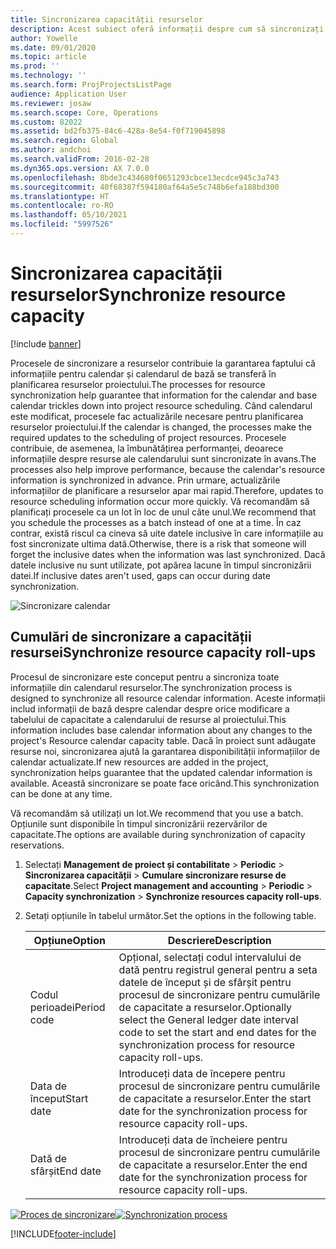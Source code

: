 ```yaml
---
title: Sincronizarea capacității resurselor
description: Acest subiect oferă informații despre cum să sincronizați capacitatea unei resurse între calendare și proiecte.
author: Yowelle
ms.date: 09/01/2020
ms.topic: article
ms.prod: ''
ms.technology: ''
ms.search.form: ProjProjectsListPage
audience: Application User
ms.reviewer: josaw
ms.search.scope: Core, Operations
ms.custom: 82022
ms.assetid: bd2fb375-84c6-428a-8e54-f0f719045898
ms.search.region: Global
ms.author: andchoi
ms.search.validFrom: 2016-02-28
ms.dyn365.ops.version: AX 7.0.0
ms.openlocfilehash: 8bde3c434680f0651293cbce13ecdce945c3a743
ms.sourcegitcommit: 40f68387f594180af64a5e5c748b6efa188bd300
ms.translationtype: HT
ms.contentlocale: ro-RO
ms.lasthandoff: 05/10/2021
ms.locfileid: "5997526"
---
```

# <a name="synchronize-resource-capacity"></a><span data-ttu-id="f6bdf-103">Sincronizarea capacității resurselor</span><span class="sxs-lookup"><span data-stu-id="f6bdf-103">Synchronize resource capacity</span></span>

[!include [banner](../includes/banner.md)]

<span data-ttu-id="f6bdf-104">Procesele de sincronizare a resurselor contribuie la garantarea faptului că informațiile pentru calendar și calendarul de bază se transferă în planificarea resurselor proiectului.</span><span class="sxs-lookup"><span data-stu-id="f6bdf-104">The processes for resource synchronization help guarantee that information for the calendar and base calendar trickles down into project resource scheduling.</span></span> <span data-ttu-id="f6bdf-105">Când calendarul este modificat, procesele fac actualizările necesare pentru planificarea resurselor proiectului.</span><span class="sxs-lookup"><span data-stu-id="f6bdf-105">If the calendar is changed, the processes make the required updates to the scheduling of project resources.</span></span> <span data-ttu-id="f6bdf-106">Procesele contribuie, de asemenea, la îmbunătățirea performanței, deoarece informațiile despre resurse ale calendarului sunt sincronizate în avans.</span><span class="sxs-lookup"><span data-stu-id="f6bdf-106">The processes also help improve performance, because the calendar's resource information is synchronized in advance.</span></span> <span data-ttu-id="f6bdf-107">Prin urmare, actualizările informațiilor de planificare a resurselor apar mai rapid.</span><span class="sxs-lookup"><span data-stu-id="f6bdf-107">Therefore, updates to resource scheduling information occur more quickly.</span></span> <span data-ttu-id="f6bdf-108">Vă recomandăm să planificați procesele ca un lot în loc de unul câte unul.</span><span class="sxs-lookup"><span data-stu-id="f6bdf-108">We recommend that you schedule the processes as a batch instead of one at a time.</span></span> <span data-ttu-id="f6bdf-109">În caz contrar, există riscul ca cineva să uite datele inclusive în care informațiile au fost sincronizate ultima dată.</span><span class="sxs-lookup"><span data-stu-id="f6bdf-109">Otherwise, there is a risk that someone will forget the inclusive dates when the information was last synchronized.</span></span> <span data-ttu-id="f6bdf-110">Dacă datele inclusive nu sunt utilizate, pot apărea lacune în timpul sincronizării datei.</span><span class="sxs-lookup"><span data-stu-id="f6bdf-110">If inclusive dates aren't used, gaps can occur during date synchronization.</span></span>

![Sincronizare calendar](./media/projectresourcing04-1024x471.jpg)

## <a name="synchronize-resource-capacity-roll-ups"></a><span data-ttu-id="f6bdf-112">Cumulări de sincronizare a capacității resursei</span><span class="sxs-lookup"><span data-stu-id="f6bdf-112">Synchronize resource capacity roll-ups</span></span>

<span data-ttu-id="f6bdf-113">Procesul de sincronizare este conceput pentru a sincroniza toate informațiile din calendarul resurselor.</span><span class="sxs-lookup"><span data-stu-id="f6bdf-113">The synchronization process is designed to synchronize all resource calendar information.</span></span> <span data-ttu-id="f6bdf-114">Aceste informații includ informații de bază despre calendar despre orice modificare a tabelului de capacitate a calendarului de resurse al proiectului.</span><span class="sxs-lookup"><span data-stu-id="f6bdf-114">This information includes base calendar information about any changes to the project's Resource calendar capacity table.</span></span> <span data-ttu-id="f6bdf-115">Dacă în proiect sunt adăugate resurse noi, sincronizarea ajută la garantarea disponibilității informațiilor de calendar actualizate.</span><span class="sxs-lookup"><span data-stu-id="f6bdf-115">If new resources are added in the project, synchronization helps guarantee that the updated calendar information is available.</span></span> <span data-ttu-id="f6bdf-116">Această sincronizare se poate face oricând.</span><span class="sxs-lookup"><span data-stu-id="f6bdf-116">This synchronization can be done at any time.</span></span>

<span data-ttu-id="f6bdf-117">Vă recomandăm să utilizați un lot.</span><span class="sxs-lookup"><span data-stu-id="f6bdf-117">We recommend that you use a batch.</span></span> <span data-ttu-id="f6bdf-118">Opțiunile sunt disponibile în timpul sincronizării rezervărilor de capacitate.</span><span class="sxs-lookup"><span data-stu-id="f6bdf-118">The options are available during synchronization of capacity reservations.</span></span>

1. <span data-ttu-id="f6bdf-119">Selectați **Management de proiect și contabilitate** &gt; **Periodic** &gt; **Sincronizarea capacității** &gt; **Cumulare sincronizare resurse de capacitate**.</span><span class="sxs-lookup"><span data-stu-id="f6bdf-119">Select **Project management and accounting** &gt; **Periodic** &gt; **Capacity synchronization** &gt; **Synchronize resources capacity roll-ups**.</span></span>
2. <span data-ttu-id="f6bdf-120">Setați opțiunile în tabelul următor.</span><span class="sxs-lookup"><span data-stu-id="f6bdf-120">Set the options in the following table.</span></span>

    | <span data-ttu-id="f6bdf-121">Opțiune</span><span class="sxs-lookup"><span data-stu-id="f6bdf-121">Option</span></span>      | <span data-ttu-id="f6bdf-122">Descriere</span><span class="sxs-lookup"><span data-stu-id="f6bdf-122">Description</span></span> |
    |-------------|-------------|
    | <span data-ttu-id="f6bdf-123">Codul perioadei</span><span class="sxs-lookup"><span data-stu-id="f6bdf-123">Period code</span></span> | <span data-ttu-id="f6bdf-124">Opțional, selectați codul intervalului de dată pentru registrul general pentru a seta datele de început și de sfârșit pentru procesul de sincronizare pentru cumulările de capacitate a resurselor.</span><span class="sxs-lookup"><span data-stu-id="f6bdf-124">Optionally select the General ledger date interval code to set the start and end dates for the synchronization process for resource capacity roll-ups.</span></span> |
    | <span data-ttu-id="f6bdf-125">Data de început</span><span class="sxs-lookup"><span data-stu-id="f6bdf-125">Start date</span></span>  | <span data-ttu-id="f6bdf-126">Introduceți data de începere pentru procesul de sincronizare pentru cumulările de capacitate a resurselor.</span><span class="sxs-lookup"><span data-stu-id="f6bdf-126">Enter the start date for the synchronization process for resource capacity roll-ups.</span></span> |
    | <span data-ttu-id="f6bdf-127">Dată de sfârșit</span><span class="sxs-lookup"><span data-stu-id="f6bdf-127">End date</span></span>    | <span data-ttu-id="f6bdf-128">Introduceți data de încheiere pentru procesul de sincronizare pentru cumulările de capacitate a resurselor.</span><span class="sxs-lookup"><span data-stu-id="f6bdf-128">Enter the end date for the synchronization process for resource capacity roll-ups.</span></span> |

<span data-ttu-id="f6bdf-129">[![Proces de sincronizare](./media/projectresourcing09.jpg)](./media/projectresourcing09.jpg)</span><span class="sxs-lookup"><span data-stu-id="f6bdf-129">[![Synchronization process](./media/projectresourcing09.jpg)](./media/projectresourcing09.jpg)</span></span>


[!INCLUDE[footer-include](../includes/footer-banner.md)]